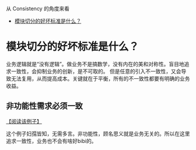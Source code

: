 从 Consistency 的角度来看

* [模块切分的好坏标准是什么？](#criteria-of-modularization)

# 模块切分的好坏标准是什么？ <a name="criteria-of-modularization"></a>

业务逻辑就是“没有逻辑”。做业务不是搞数学，没有内在的美和对称性。盲目地追求一致性，会抑制业务的创新，是不可取的。
但是任意的引入不一致性，又会导致无法复用，从而提高成本。关键就在于平衡，所有的不一致性都要有明确的业务收益。

## 非功能性需求必须一致

[【阅读该例子】](./criteria-of-modularization/non-functional-should-be-consistent)

这个例子妇孺皆知，无需多言。非功能性，顾名思义就是业务无关的。所以在这里追求一致性，业务也不会有啥好bibi的。